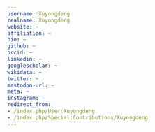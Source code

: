 ```yaml
---
username: Xuyongdeng
realname: Xuyongdeng
website: ~
affiliation: ~
bio: ~
github: ~
orcid: ~
linkedin: ~
googlescholar: ~
wikidata: ~
twitter: ~
mastodon-url: ~
meta: ~
instagram: ~
redirect_from:
- /index.php/User:Xuyongdeng
- /index.php/Special:Contributions/Xuyongdeng
---
```

